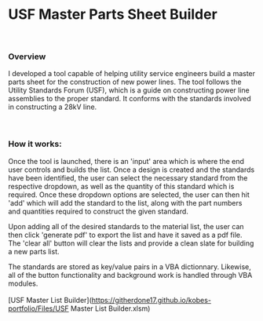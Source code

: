 # USF Master Parts Sheet Builder
<br> 

### Overview 
I developed a tool capable of helping utility service engineers build a master parts sheet for the construction of new power lines. The tool follows the Utility Standards Forum (USF), which is a guide on constructing power line assemblies to the proper standard. It conforms with the standards involved in constructing a 28kV line.  
<br>
<br>

### How it works:
Once the tool is launched, there is an 'input' area which is where the end user controls and builds the list. Once a design is created and the standards have been identified, the user can select the necessary standard from the respective dropdown, as well as the quantity of this standard which is required. Once these dropdown options are selected, the user can then hit 'add' which will add the standard to the list, along with the part numbers and quantities required to construct the given standard.

Upon adding all of the desired standards to the material list, the user can then click 'generate pdf' to export the list and have it saved as a pdf file. The 'clear all' button will clear the lists and provide a clean slate for building a new parts list. 

The standards are stored as key/value pairs in a VBA dictionnary. Likewise, all of the button functionality and background work is handled through VBA modules. 
<br> <br> 
[USF Master List Builder](https://githerdone17.github.io/kobes-portfolio/Files/USF Master List Builder.xlsm)
